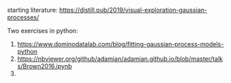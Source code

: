 starting literature: https://distill.pub/2019/visual-exploration-gaussian-processes/

Two exercises in python: 

1. https://www.dominodatalab.com/blog/fitting-gaussian-process-models-python
2. https://nbviewer.org/github/adamian/adamian.github.io/blob/master/talks/Brown2016.ipynb
3. 

